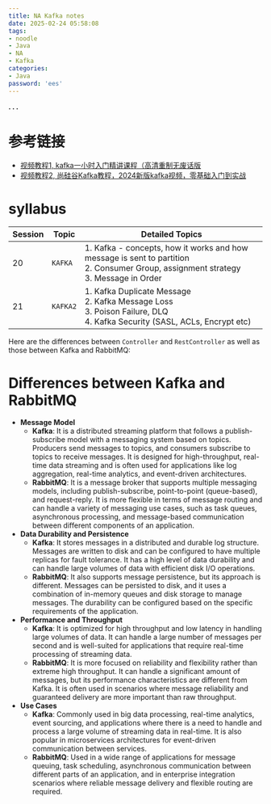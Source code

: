 ```yaml
---
title: NA Kafka notes
date: 2025-02-24 05:58:08
tags:
- noodle
- Java
- NA
- Kafka
categories:
- Java
password: 'ees'
---
```




**. . .**<!-- more -->

# 参考链接

- [视频教程1, kafka一小时入门精讲课程（高清重制无废话版](https://www.bilibili.com/video/BV1h94y1Q7Xg/?vd_source=8a83b38420b65ac33aa101b7754630f6)
- [视频教程2, 尚硅谷Kafka教程，2024新版kafka视频，零基础入门到实战](https://www.bilibili.com/video/BV1Gp421m7UN/?vd_source=8a83b38420b65ac33aa101b7754630f6)

# syllabus

| Session | Topic | Detailed Topics |
|--|--|--|
| 20 | `KAFKA` | 1. Kafka - concepts, how it works and how message is sent to partition<br>2. Consumer Group, assignment strategy<br>3. Message in Order |
| 21 | `KAFKA2` | 1. Kafka Duplicate Message<br>2. Kafka Message Loss<br>3. Poison Failure, DLQ<br>4. Kafka Security (SASL, ACLs, Encrypt etc) |

Here are the differences between `Controller` and `RestController` as well as those between Kafka and RabbitMQ:

# Differences between Kafka and RabbitMQ
- **Message Model**
    - **Kafka**: It is a distributed streaming platform that follows a publish-subscribe model with a messaging system based on topics. Producers send messages to topics, and consumers subscribe to topics to receive messages. It is designed for high-throughput, real-time data streaming and is often used for applications like log aggregation, real-time analytics, and event-driven architectures.
    - **RabbitMQ**: It is a message broker that supports multiple messaging models, including publish-subscribe, point-to-point (queue-based), and request-reply. It is more flexible in terms of message routing and can handle a variety of messaging use cases, such as task queues, asynchronous processing, and message-based communication between different components of an application.
- **Data Durability and Persistence**
    - **Kafka**: It stores messages in a distributed and durable log structure. Messages are written to disk and can be configured to have multiple replicas for fault tolerance. It has a high level of data durability and can handle large volumes of data with efficient disk I/O operations.
    - **RabbitMQ**: It also supports message persistence, but its approach is different. Messages can be persisted to disk, and it uses a combination of in-memory queues and disk storage to manage messages. The durability can be configured based on the specific requirements of the application.
- **Performance and Throughput**
    - **Kafka**: It is optimized for high throughput and low latency in handling large volumes of data. It can handle a large number of messages per second and is well-suited for applications that require real-time processing of streaming data.
    - **RabbitMQ**: It is more focused on reliability and flexibility rather than extreme high throughput. It can handle a significant amount of messages, but its performance characteristics are different from Kafka. It is often used in scenarios where message reliability and guaranteed delivery are more important than raw throughput.
- **Use Cases**
    - **Kafka**: Commonly used in big data processing, real-time analytics, event sourcing, and applications where there is a need to handle and process a large volume of streaming data in real-time. It is also popular in microservices architectures for event-driven communication between services.
    - **RabbitMQ**: Used in a wide range of applications for message queuing, task scheduling, asynchronous communication between different parts of an application, and in enterprise integration scenarios where reliable message delivery and flexible routing are required.
